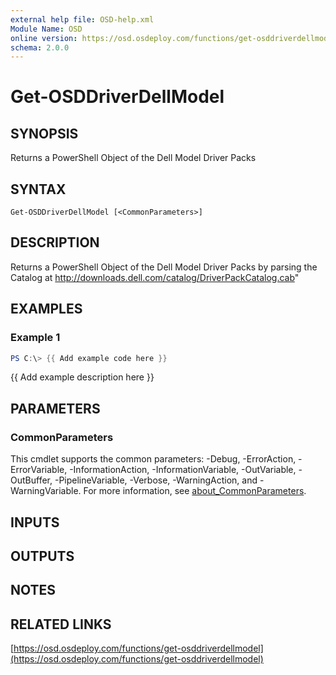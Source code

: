 ```yaml
---
external help file: OSD-help.xml
Module Name: OSD
online version: https://osd.osdeploy.com/functions/get-osddriverdellmodel
schema: 2.0.0
---
```


# Get-OSDDriverDellModel

## SYNOPSIS
Returns a PowerShell Object of the Dell Model Driver Packs

## SYNTAX

```
Get-OSDDriverDellModel [<CommonParameters>]
```

## DESCRIPTION
Returns a PowerShell Object of the Dell Model Driver Packs by parsing the Catalog at http://downloads.dell.com/catalog/DriverPackCatalog.cab"

## EXAMPLES

### Example 1
```powershell
PS C:\> {{ Add example code here }}
```

{{ Add example description here }}

## PARAMETERS

### CommonParameters
This cmdlet supports the common parameters: -Debug, -ErrorAction, -ErrorVariable, -InformationAction, -InformationVariable, -OutVariable, -OutBuffer, -PipelineVariable, -Verbose, -WarningAction, and -WarningVariable. For more information, see [about_CommonParameters](http://go.microsoft.com/fwlink/?LinkID=113216).

## INPUTS

## OUTPUTS

## NOTES

## RELATED LINKS

[https://osd.osdeploy.com/functions/get-osddriverdellmodel](https://osd.osdeploy.com/functions/get-osddriverdellmodel)

